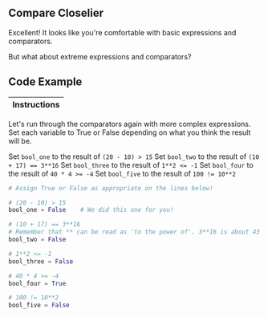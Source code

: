 ## Compare Closelier

Excellent! It looks like you're comfortable with basic expressions and comparators.

But what about extreme expressions and comparators?

## Code Example

Instructions  | 
------------  | 
Let's run through the comparators again with more complex expressions. Set each variable to True or False depending on what you think the result will be.

Set `bool_one` to the result of `(20 - 10) > 15`
Set `bool_two` to the result of `(10 + 17) == 3**16`
Set `bool_three` to the result of `1**2 <= -1`
Set `bool_four` to the result of `40 * 4 >= -4`
Set `bool_five` to the result of `100 != 10**2`

```python
# Assign True or False as appropriate on the lines below!

# (20 - 10) > 15
bool_one = False    # We did this one for you!

# (10 + 17) == 3**16
# Remember that ** can be read as 'to the power of'. 3**16 is about 43 million.
bool_two = False

# 1**2 <= -1
bool_three = False

# 40 * 4 >= -4
bool_four = True

# 100 != 10**2
bool_five = False
```
